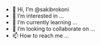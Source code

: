 - 👋 Hi, I’m @sakibrokoni
- 👀 I’m interested in ...
- 🌱 I’m currently learning ...
- 💞️ I’m looking to collaborate on ...
- 📫 How to reach me ...

<!---
sakibrokoni/sakibrokoni is a ✨ special ✨ repository because its `README.md` (this file) appears on your GitHub profile.
You can click the Preview link to take a look at your changes.
--->
